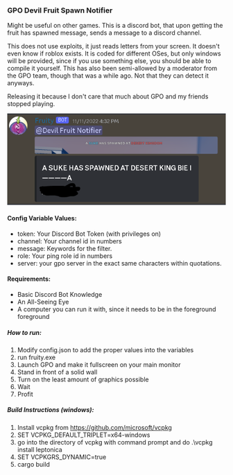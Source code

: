 ### GPO Devil Fruit Spawn Notifier

Might be useful on other games.
This is a discord bot, that upon getting the fruit has spawned message, sends a message to a discord channel.

This does not use exploits, it just reads letters from your screen. It doesn't even know if roblox exists.
It is coded for different OSes, but only windows will be provided, since if you use something else, you should be able to compile it yourself.
This has also been semi-allowed by a moderator from the GPO team, though that was a while ago. Not that they can detect it anyways.

Releasing it because I don't care that much about GPO and my friends stopped playing.

![Discord Screenshot](/images/Discord.png "Discord Screenshot")

#### Config Variable Values:

- token: Your Discord Bot Token (with privileges on)
- channel: Your channel id in numbers
- message: Keywords for the filter.
- role: Your ping role id in numbers
- server: your gpo server in the exact same characters within quotations.

#### Requirements:

- Basic Discord Bot Knowledge
- An All-Seeing Eye
- A computer you can run it with, since it needs to be in the foreground foreground

##### How to run:

1. Modify config.json to add the proper values into the variables
2. run fruity.exe
3. Launch GPO and make it fullscreen on your main monitor
4. Stand in front of a solid wall
5. Turn on the least amount of graphics possible
6. Wait
7. Profit

##### Build Instructions (windows):

1. Install vcpkg from https://github.com/microsoft/vcpkg
2. SET VCPKG_DEFAULT_TRIPLET=x64-windows
3. go into the directory of vcpkg with command prompt and do .\vcpkg install leptonica
4. SET VCPKGRS_DYNAMIC=true
5. cargo build
